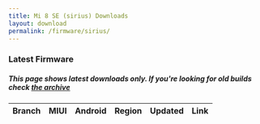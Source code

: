 ```yaml
---
title: Mi 8 SE (sirius) Downloads
layout: download
permalink: /firmware/sirius/
---
```


### Latest Firmware
##### This page shows latest downloads only. If you're looking for old builds check [the archive](/archive/firmware/sirius/)


<div class="table-responsive-md">
<table id="firmware" class="compact table table-striped table-hover table-sm">
    <thead class="thead-dark">
        <tr>
            <th>Branch</th>
            <th>MIUI</th>
            <th>Android</th>
            <th>Region</th>
            <th>Updated</th>
            <th>Link</th>
        </tr>
    </thead>
    <script>loadFirmwareDownloads('sirius', 'latest')</script>
</table>
</div>
